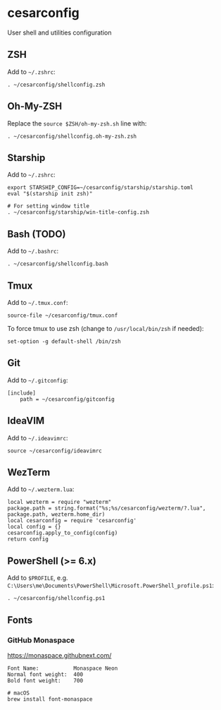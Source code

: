 # cesarconfig
User shell and utilities configuration

## ZSH
Add to `~/.zshrc`:
```
. ~/cesarconfig/shellconfig.zsh
```

## Oh-My-ZSH
Replace the `source $ZSH/oh-my-zsh.sh` line with:
```
. ~/cesarconfig/shellconfig.oh-my-zsh.zsh
```

## Starship
Add to `~/.zshrc`:
```
export STARSHIP_CONFIG=~/cesarconfig/starship/starship.toml
eval "$(starship init zsh)"

# For setting window title
. ~/cesarconfig/starship/win-title-config.zsh
```


## Bash (TODO)
Add to `~/.bashrc`:
```
. ~/cesarconfig/shellconfig.bash
```

## Tmux
Add to `~/.tmux.conf`:
```
source-file ~/cesarconfig/tmux.conf
```

To force tmux to use zsh (change to `/usr/local/bin/zsh` if needed):
```
set-option -g default-shell /bin/zsh
```


## Git
Add to `~/.gitconfig`:
```
[include]
    path = ~/cesarconfig/gitconfig
```

## IdeaVIM
Add to `~/.ideavimrc`:
```
source ~/cesarconfig/ideavimrc
```

## WezTerm
Add to `~/.wezterm.lua`:
```
local wezterm = require "wezterm"
package.path = string.format("%s;%s/cesarconfig/wezterm/?.lua", package.path, wezterm.home_dir)
local cesarconfig = require 'cesarconfig'
local config = {}
cesarconfig.apply_to_config(config)
return config
```

## PowerShell (>= 6.x)
Add to `$PROFILE`, e.g. `C:\Users\me\Documents\PowerShell\Microsoft.PowerShell_profile.ps1`:
```
. ~/cesarconfig/shellconfig.ps1
```


## Fonts

### GitHub Monaspace

https://monaspace.githubnext.com/

```
Font Name:           Monaspace Neon
Normal font weight:  400
Bold font weight:    700

# macOS
brew install font-monaspace
```
